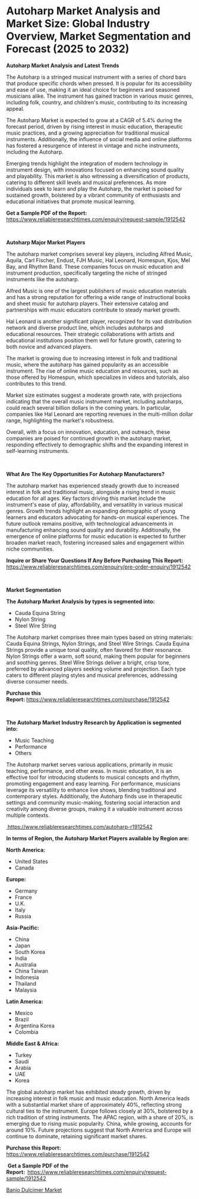 <p><h1>Autoharp Market Analysis and Market Size: Global Industry Overview, Market Segmentation and Forecast (2025 to 2032)</h1></p><p><strong>Autoharp Market Analysis and Latest Trends</strong></p>
<p><p>The Autoharp is a stringed musical instrument with a series of chord bars that produce specific chords when pressed. It is popular for its accessibility and ease of use, making it an ideal choice for beginners and seasoned musicians alike. The instrument has gained traction in various music genres, including folk, country, and children's music, contributing to its increasing appeal.</p><p>The Autoharp Market is expected to grow at a CAGR of 5.4% during the forecast period, driven by rising interest in music education, therapeutic music practices, and a growing appreciation for traditional musical instruments. Additionally, the influence of social media and online platforms has fostered a resurgence of interest in vintage and niche instruments, including the Autoharp. </p><p>Emerging trends highlight the integration of modern technology in instrument design, with innovations focused on enhancing sound quality and playability. This market is also witnessing a diversification of products, catering to different skill levels and musical preferences. As more individuals seek to learn and play the Autoharp, the market is poised for sustained growth, bolstered by a vibrant community of enthusiasts and educational initiatives that promote musical learning.</p></p>
<p><strong>Get a Sample PDF of the Report:&nbsp;</strong> <a href="https://www.reliableresearchtimes.com/enquiry/request-sample/1912542?utm_campaign=2006&utm_medium=2&utm_source=Github&utm_content=ia&utm_term=09022025&utm_id=autoharp">https://www.reliableresearchtimes.com/enquiry/request-sample/1912542</a></p>
<p>&nbsp;</p>
<p><strong>Autoharp Major Market Players</strong></p>
<p><p>The autoharp market comprises several key players, including Alfred Music, Aquila, Carl Fischer, Endust, FJH Music, Hal Leonard, Homespun, Kjos, Mel Bay, and Rhythm Band. These companies focus on music education and instrument production, specifically targeting the niche of stringed instruments like the autoharp.</p><p>Alfred Music is one of the largest publishers of music education materials and has a strong reputation for offering a wide range of instructional books and sheet music for autoharp players. Their extensive catalog and partnerships with music educators contribute to steady market growth. </p><p>Hal Leonard is another significant player, recognized for its vast distribution network and diverse product line, which includes autoharps and educational resources. Their strategic collaborations with artists and educational institutions position them well for future growth, catering to both novice and advanced players.</p><p>The market is growing due to increasing interest in folk and traditional music, where the autoharp has gained popularity as an accessible instrument. The rise of online music education and resources, such as those offered by Homespun, which specializes in videos and tutorials, also contributes to this trend. </p><p>Market size estimates suggest a moderate growth rate, with projections indicating that the overall music instrument market, including autoharps, could reach several billion dollars in the coming years. In particular, companies like Hal Leonard are reporting revenues in the multi-million dollar range, highlighting the market's robustness.</p><p>Overall, with a focus on innovation, education, and outreach, these companies are poised for continued growth in the autoharp market, responding effectively to demographic shifts and the expanding interest in self-learning instruments.</p></p>
<p>&nbsp;</p>
<p><strong>What Are The Key Opportunities For Autoharp Manufacturers?</strong></p>
<p><p>The autoharp market has experienced steady growth due to increased interest in folk and traditional music, alongside a rising trend in music education for all ages. Key factors driving this market include the instrument's ease of play, affordability, and versatility in various musical genres. Growth trends highlight an expanding demographic of young learners and educators advocating for hands-on musical experiences. The future outlook remains positive, with technological advancements in manufacturing enhancing sound quality and durability. Additionally, the emergence of online platforms for music education is expected to further broaden market reach, fostering increased sales and engagement within niche communities.</p></p>
<p><strong>Inquire or Share Your Questions If Any Before Purchasing This Report:</strong> <a href="https://www.reliableresearchtimes.com/enquiry/pre-order-enquiry/1912542?utm_campaign=2006&utm_medium=2&utm_source=Github&utm_content=ia&utm_term=09022025&utm_id=autoharp">https://www.reliableresearchtimes.com/enquiry/pre-order-enquiry/1912542</a></p>
<p>&nbsp;</p>
<p><strong>Market Segmentation</strong></p>
<p><strong>The Autoharp Market Analysis by types is segmented into:</strong></p>
<p><ul><li>Cauda Equina String</li><li>Nylon String</li><li>Steel Wire String</li></ul></p>
<p><p>The Autoharp market comprises three main types based on string materials: Cauda Equina Strings, Nylon Strings, and Steel Wire Strings. Cauda Equina Strings provide a unique tonal quality, often favored for their resonance. Nylon Strings offer a warm, soft sound, making them popular for beginners and soothing genres. Steel Wire Strings deliver a bright, crisp tone, preferred by advanced players seeking volume and projection. Each type caters to different playing styles and musical preferences, addressing diverse consumer needs.</p></p>
<p><strong>Purchase this Report:&nbsp;</strong><a href="https://www.reliableresearchtimes.com/purchase/1912542?utm_campaign=2006&utm_medium=2&utm_source=Github&utm_content=ia&utm_term=09022025&utm_id=autoharp">https://www.reliableresearchtimes.com/purchase/1912542</a></p>
<p>&nbsp;</p>
<p><strong>The Autoharp Market Industry Research by Application is segmented into:</strong></p>
<p><ul><li>Music Teaching</li><li>Performance</li><li>Others</li></ul></p>
<p><p>The Autoharp market serves various applications, primarily in music teaching, performance, and other areas. In music education, it is an effective tool for introducing students to musical concepts and rhythm, promoting engagement and easy learning. For performance, musicians leverage its versatility to enhance live shows, blending traditional and contemporary styles. Additionally, the Autoharp finds use in therapeutic settings and community music-making, fostering social interaction and creativity among diverse groups, making it a valuable instrument across multiple contexts.</p></p>
<p><a href="https://www.reliableresearchtimes.com/autoharp-r1912542?utm_campaign=2006&utm_medium=2&utm_source=Github&utm_content=ia&utm_term=09022025&utm_id=autoharp">&nbsp;https://www.reliableresearchtimes.com/autoharp-r1912542</a></p>
<p><strong>In terms of Region, the Autoharp Market Players available by Region are:</strong></p>
<p>
    <p> <strong> North America: </strong>
        <ul>
            <li>United States</li>
            <li>Canada</li>
        </ul>
        </p> 
    <p> <strong> Europe: </strong>
        <ul>
            <li>Germany</li>
            <li>France</li>
            <li>U.K.</li>
            <li>Italy</li>
            <li>Russia</li>
        </ul>
        </p> 
    <p> <strong> Asia-Pacific: </strong>
        <ul>
            <li>China</li>
            <li>Japan</li>
            <li>South Korea</li>
            <li>India</li>
            <li>Australia</li>
            <li>China Taiwan</li>
            <li>Indonesia</li>
            <li>Thailand</li>
            <li>Malaysia</li>
        </ul>
        </p> 
    <p> <strong> Latin America: </strong>
        <ul>
            <li>Mexico</li>
            <li>Brazil</li>
            <li>Argentina Korea</li>
            <li>Colombia</li>
        </ul>
        </p> 
    <p> <strong> Middle East & Africa: </strong>
        <ul>
            <li>Turkey</li>
            <li>Saudi</li>
            <li>Arabia</li>
            <li>UAE</li>
            <li>Korea</li>
        </ul>
    </p>
    </p>
<p><p>The global autoharp market has exhibited steady growth, driven by increasing interest in folk music and music education. North America leads with a substantial market share of approximately 40%, reflecting strong cultural ties to the instrument. Europe follows closely at 30%, bolstered by a rich tradition of string instruments. The APAC region, with a share of 20%, is emerging due to rising music popularity. China, while growing, accounts for around 10%. Future projections suggest that North America and Europe will continue to dominate, retaining significant market shares.</p></p>
<p><strong>Purchase this Report: </strong><a href="https://www.reliableresearchtimes.com/purchase/1912542?utm_campaign=2006&utm_medium=2&utm_source=Github&utm_content=ia&utm_term=09022025&utm_id=autoharp">https://www.reliableresearchtimes.com/purchase/1912542</a></p>
<p>&nbsp;<strong>Get a Sample PDF of the Report:&nbsp;&nbsp;</strong><a href="https://www.reliableresearchtimes.com/enquiry/request-sample/1912542?utm_campaign=2006&utm_medium=2&utm_source=Github&utm_content=ia&utm_term=09022025&utm_id=autoharp">https://www.reliableresearchtimes.com/enquiry/request-sample/1912542</a></p>
<p><strong></strong></p>
<p><p><a href="https://github.com/bmorecock/Market-Research-Report-List-6/blob/main/banjo-dulcimer-market.md?utm_campaign=2006&utm_medium=2&utm_source=Github&utm_content=ia&utm_term=09022025&utm_id=autoharp">Banjo Dulcimer Market</a></p></p>